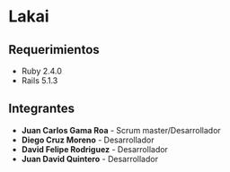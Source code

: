 # Lakai

## Requerimientos

* Ruby 2.4.0
* Rails 5.1.3

## Integrantes

* __Juan Carlos Gama Roa__ - Scrum master/Desarrollador
* __Diego Cruz Moreno__ - Desarrollador
* __David Felipe Rodriguez__ - Desarrollador
* __Juan David Quintero__ - Desarrollador

